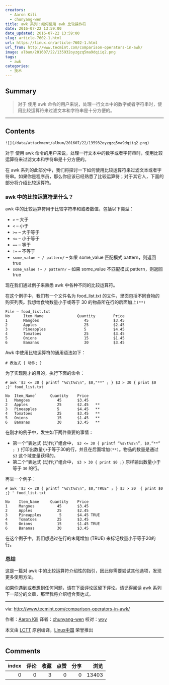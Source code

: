 ```yaml
---
creators:
  - Aaron Kili
  - chunyang-wen
title: awk 系列：如何使用 awk 比较操作符
date: 2016-07-22 13:59:00
date_updated: 2016-07-22 13:59:00
slug: article-7602-1.html
url: https://linux.cn/article-7602-1.html
url_from: http://www.tecmint.com/comparison-operators-in-awk/
image: album/201607/22/135932oyzgzq5ma9dqiiq2.png
tags:
  - awk
categories:
  - 技术
---
```


## Summary

> 对于 使用 awk 命令的用户来说，处理一行文本中的数字或者字符串时，使用比较运算符来过滤文本和字符串是十分方便的。

***

<!-- more -->

## Contents

`![](/data/attachment/album/201607/22/135932oyzgzq5ma9dqiiq2.png)`

对于 使用 awk 命令的用户来说，处理一行文本中的数字或者字符串时，使用比较运算符来过滤文本和字符串是十分方便的。

在 awk 系列的此部分中，我们将探讨一下如何使用比较运算符来过滤文本或者字符串。如果你是程序员，那么你应该已经熟悉了比较运算符；对于其它人，下面的部分将介绍比较运算符。

### awk 中的比较运算符是什么？

awk 中的比较运算符用于比较字符串和或者数值，包括以下类型：

* `>` – 大于
* `<` – 小于
* `>=` – 大于等于
* `<=` – 小于等于
* `==` – 等于
* `!=` – 不等于
* `some_value ~ / pattern/` – 如果 some\_value 匹配模式 pattern，则返回 true
* `some_value !~ / pattern/` – 如果 some\_value 不匹配模式 pattern，则返回 true

现在我们通过例子来熟悉 awk 中各种不同的比较运算符。

在这个例子中，我们有一个文件名为 food\_list.txt 的文件，里面包括不同食物的购买列表。我想给食物数量小于或等于 30 的物品所在行的后面加上`(**)`

```shell
File – food_list.txt
No      Item_Name               Quantity        Price
1       Mangoes                    45           $3.45
2       Apples                     25           $2.45
3       Pineapples                 5            $4.45
4       Tomatoes                   25           $3.45
5       Onions                     15           $1.45
6       Bananas                    30           $3.45
```

Awk 中使用比较运算符的通用语法如下：

```shell
# 表达式 { 动作; }
```

为了实现刚才的目的，执行下面的命令：

```shell
# awk '$3 <= 30 { printf "%s\t%s\n", $0,"**" ; } $3 > 30 { print $0 ;}' food_list.txt

No  Item_Name`      Quantity    Price
1   Mangoes            45       $3.45
2   Apples             25       $2.45   **
3   Pineapples         5        $4.45   **
4   Tomatoes           25       $3.45   **
5   Onions             15       $1.45   **
6   Bananas            30       $3.45   **
```

在刚才的例子中，发生如下两件重要的事情：

* 第一个“表达式 {动作;}”组合中， `$3 <= 30 { printf “%s\t%s\n”, $0,”**” ; }` 打印出数量小于等于30的行，并且在后面增加`(**)`。物品的数量是通过 `$3` 这个域变量获得的。
* 第二个“表达式 {动作;}”组合中， `$3 > 30 { print $0 ;}` 原样输出数量小于等于 `30` 的行。

再举一个例子：

```shell
# awk '$3 <= 20 { printf "%s\t%s\n", $0,"TRUE" ; } $3 > 20  { print $0 ;} ' food_list.txt 

No    Item_Name     Quantity    Price
1     Mangoes          45       $3.45
2     Apples           25       $2.45
3     Pineapples        5       $4.45 TRUE
4     Tomatoes         25       $3.45
5     Onions           15       $1.45 TRUE
6     Bananas          30       $3.45
```

在这个例子中，我们想通过在行的末尾增加 (TRUE) 来标记数量小于等于20的行。

### 总结

这是一篇对 awk 中的比较运算符介绍性的指引，因此你需要尝试其他选项，发现更多使用方法。

如果你遇到或者想到任何问题，请在下面评论区留下评论。请记得阅读 awk 系列下一部分的文章，那里我将介绍组合表达式。

---

via: <http://www.tecmint.com/comparison-operators-in-awk/>

作者：[Aaron Kili](http://www.tecmint.com/author/aaronkili/) 译者：[chunyang-wen](https://github.com/chunyang-wen) 校对：[wxy](https://github.com/wxy)

本文由 [LCTT](https://github.com/LCTT/TranslateProject) 原创编译，[Linux中国](https://linux.cn/) 荣誉推出

***

## Comments


|   index |   评论 |   收藏 |   点赞 |   分享 |   浏览 |
|--------:|-------:|-------:|-------:|-------:|-------:|
|       0 |      0 |      3 |      0 |      0 |  13403 |

